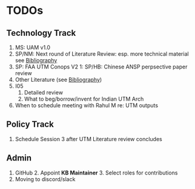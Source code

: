 # TODOs

## Technology Track

1. MS: UAM v1.0
2. SP/NM: Next round of Literature Review: esp. more technical material see [Bibliography](../bibliography.md)
3. SP: FAA UTM Conops V2
     1: SP/HB: Chinese ANSP perpsective paper review
4. Other Literature (see [Bibliography](../bibliography.md))
5. I05
    1. Detailed review
    2. What to beg/borrow/invent for Indian UTM Arch
6. When to schedule meeting with Rahul M re: UTM outputs

## Policy Track

1. Schedule Session 3 after UTM Literature review concludes

## Admin

1. GitHub
    2. Appoint **KB Maintainer**
    3. Select roles for contributions
2. Moving to discord/slack
